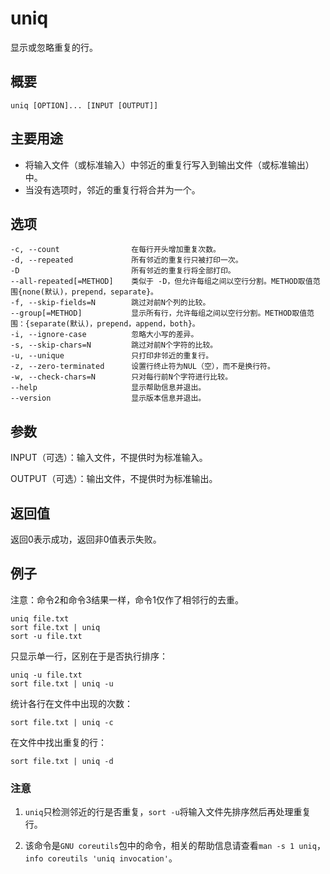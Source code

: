 uniq
===

显示或忽略重复的行。

## 概要

```shell
uniq [OPTION]... [INPUT [OUTPUT]]
```

## 主要用途

- 将输入文件（或标准输入）中邻近的重复行写入到输出文件（或标准输出）中。
- 当没有选项时，邻近的重复行将合并为一个。


## 选项

```shell
-c, --count                在每行开头增加重复次数。
-d, --repeated             所有邻近的重复行只被打印一次。
-D                         所有邻近的重复行将全部打印。
--all-repeated[=METHOD]    类似于 -D，但允许每组之间以空行分割。METHOD取值范围{none(默认)，prepend，separate}。
-f, --skip-fields=N        跳过对前N个列的比较。
--group[=METHOD]           显示所有行，允许每组之间以空行分割。METHOD取值范围：{separate(默认)，prepend，append，both}。
-i, --ignore-case          忽略大小写的差异。
-s, --skip-chars=N         跳过对前N个字符的比较。
-u, --unique               只打印非邻近的重复行。
-z, --zero-terminated      设置行终止符为NUL（空），而不是换行符。
-w, --check-chars=N        只对每行前N个字符进行比较。
--help                     显示帮助信息并退出。
--version                  显示版本信息并退出。
```

## 参数

INPUT（可选）：输入文件，不提供时为标准输入。

OUTPUT（可选）：输出文件，不提供时为标准输出。

## 返回值

返回0表示成功，返回非0值表示失败。

## 例子

注意：命令2和命令3结果一样，命令1仅作了相邻行的去重。

```shell
uniq file.txt
sort file.txt | uniq
sort -u file.txt
```

只显示单一行，区别在于是否执行排序：

```shell
uniq -u file.txt
sort file.txt | uniq -u
```

统计各行在文件中出现的次数：

```shell
sort file.txt | uniq -c
```

在文件中找出重复的行：

```shell
sort file.txt | uniq -d
```


### 注意

1. `uniq`只检测邻近的行是否重复，`sort -u`将输入文件先排序然后再处理重复行。 

2. 该命令是`GNU coreutils`包中的命令，相关的帮助信息请查看`man -s 1 uniq`，`info coreutils 'uniq invocation'`。

<!-- Linux命令行搜索引擎：https://jaywcjlove.github.io/linux-command/ -->

